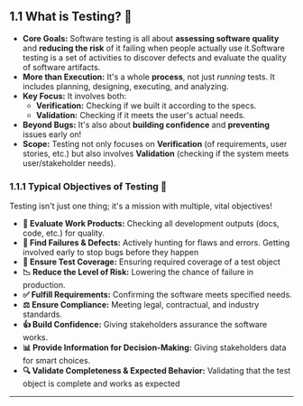## 1.1 What is Testing? 🧐

* **Core Goals:** Software testing is all about **assessing software quality** and **reducing the risk** of it failing when people actually use it.Software testing is a set of activities to discover defects and evaluate the quality of software artifacts. 
* **More than Execution:** It's a whole **process**, not just *running* tests. It includes planning, designing, executing, and analyzing.
* **Key Focus:** It involves both:
    * **Verification:** Checking if we built it according to the specs.
    * **Validation:** Checking if it meets the user's actual needs.
* **Beyond Bugs:** It's also about **building confidence** and **preventing** issues early on!
* **Scope:** Testing not only focuses on **Verification** (of requirements, user stories, etc.) but also involves **Validation** (checking if the system meets user/stakeholder needs).

### 1.1.1 Typical Objectives of Testing 🎯

Testing isn't just one thing; it's a mission with multiple, vital objectives!
* **📄 Evaluate Work Products:** Checking all development outputs (docs, code, etc.) for quality.
* **🐞 Find Failures & Defects:** Actively hunting for flaws and errors. Getting involved early to stop bugs before they happen
* **🧪 Ensure Test Coverage:** Ensuring required coverage of a test object
* **📉 Reduce the Level of Risk:** Lowering the chance of failure in production.
* **✅ Fulfill Requirements:** Confirming the software meets specified needs.
* **⚖️ Ensure Compliance:** Meeting legal, contractual, and industry standards.
* **👍 Build Confidence:** Giving stakeholders assurance the software works.
* **📊 Provide Information for Decision-Making:** Giving stakeholders data for smart choices.
* **🔍 Validate Completeness & Expected Behavior:** Validating that the test object is complete and works as expected
---
